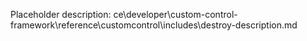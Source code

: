 Placeholder description: ce\developer\custom-control-framework\reference\customcontrol\includes\destroy-description.md